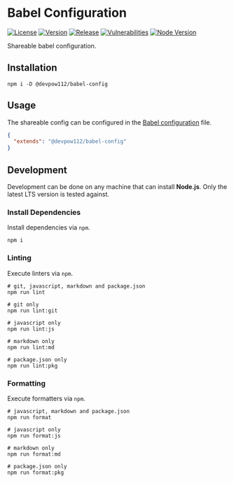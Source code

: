 # Babel Configuration

[![License][License Badge]](LICENSE)
[![Version][Version Badge]][Version Package]
[![Release][Release Badge]][Release Workflow]
[![Vulnerabilities][Vulnerabilities Badge]][Vulnerabilities Report]
[![Node Version][Node Version Badge]](package.json#L57)

Shareable babel configuration.

## Installation

```console
npm i -D @devpow112/babel-config
```

## Usage

The shareable config can be configured in the [Babel configuration] file.

```json
{
  "extends": "@devpow112/babel-config"
}
```

## Development

Development can be done on any machine that can install **Node.js**. Only the
latest LTS version is tested against.

### Install Dependencies

Install dependencies via `npm`.

```console
npm i
```

### Linting

Execute linters via `npm`.

```console
# git, javascript, markdown and package.json
npm run lint

# git only
npm run lint:git

# javascript only
npm run lint:js

# markdown only
npm run lint:md

# package.json only
npm run lint:pkg
```

### Formatting

Execute formatters via `npm`.

```console
# javascript, markdown and package.json
npm run format

# javascript only
npm run format:js

# markdown only
npm run format:md

# package.json only
npm run format:pkg
```

<!-- links -->
[License Badge]: https://img.shields.io/github/license/devpow112/babel-config?label=License
[Version Badge]: https://img.shields.io/npm/v/@devpow112/babel-config?label=Version
[Version Package]: https://www.npmjs.com/@devpow112/babel-config
[Node Version Badge]: https://img.shields.io/node/v/@devpow112/babel-config
[Release Badge]: https://github.com/devpow112/babel-config/actions/workflows/release.yml/badge.svg?branch=main
[Release Workflow]: https://github.com/devpow112/babel-config/actions/workflows/release.yml?query=branch%3Amain
[Vulnerabilities Badge]: https://img.shields.io/snyk/vulnerabilities/github/devpow112/babel-config?label=Vulnerabilities
[Vulnerabilities Report]: https://snyk.io/test/github/devpow112/babel-config
[Babel configuration]: https://babeljs.io/docs/en/config-files
